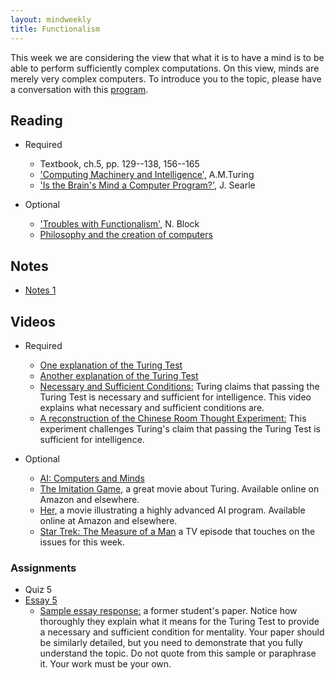 ```yaml
---
layout: mindweekly
title: Functionalism
---
```


This week we are considering the view that what it is to have a mind is to be able to perform sufficiently complex computations. On this view, minds are merely very complex computers.  To introduce you to the topic, please have a conversation with this [program](http://www.mitsuku.com). 


## Reading
+ Required
  + Textbook, ch.5, pp. 129--138, 156--165
  + ['Computing Machinery and Intelligence',](turing.pdf) A.M.Turing
  + ['Is the Brain's Mind a Computer Program?'](SearleBrain.pdf), J. Searle

+ Optional
	+  ['Troubles with Functionalism',](Block.pdf) N. Block 
	+  [Philosophy and the creation of computers](https://www.theatlantic.com/technology/archive/2017/03/aristotle-computer/518697/) 

## Notes
+ [Notes 1](notes)

## Videos
+ Required
	+ [One explanation of the Turing Test](https://www.youtube.com/watch?v=1uDa7jkIztw)
	+ [Another explanation of the Turing Test](https://www.youtube.com/watch?v=3wLqsRLvV-c)
	+ [Necessary and Sufficient Conditions:](https://www.youtube.com/watch?v=5LqNm9d2__I) Turing claims that passing the Turing Test is necessary and sufficient for intelligence. This video explains what necessary and sufficient conditions are. 
	+ [A reconstruction of the Chinese Room Thought Experiment:](https://www.youtube.com/watch?v=D0MD4sRHj1M) This experiment challenges Turing's claim that passing the Turing Test is sufficient for intelligence. 
 
 + Optional
	+ [AI: Computers and Minds](https://www.youtube.com/watch?v=7fLNVP5yKt0)
  	+ [The Imitation Game,](http://www.imdb.com/title/tt2084970/) a great movie about Turing. Available online on Amazon and elsewhere.
  	+ [Her,](http://www.imdb.com/title/tt1798709/) a movie illustrating a highly advanced AI program. Available online at Amazon and elsewhere.  
  	+ [Star Trek: The Measure of a Man](http://www.imdb.com/title/tt0708807/) a TV episode that touches on the issues for this week. 
 

### Assignments
+ Quiz 5
+ [Essay 5](essay)
	+ [Sample essay response:](TuringSample.pdf) a former student's paper. Notice how thoroughly they explain what it means for the Turing Test to provide a necessary and sufficient condition for mentality. Your paper should be similarly detailed, but you need to demonstrate that you fully understand the topic. Do not quote from this sample or paraphrase it. Your work must be your own. 